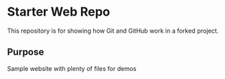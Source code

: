 # Starter Web Repo

This repository is for showing how Git and GitHub work in a forked project.

## Purpose

Sample website with plenty of files for demos

